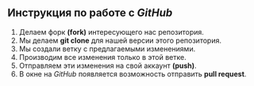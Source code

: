 ## Инструкция по работе с *GitHub*

1. Делаем форк **(fork)** интересующего нас репозитория.
2. Мы делаем **git clone** для нашей версии этого репозитория.
3. Мы создали ветку с предлагаемыми изменениями.
4. Производим все изменения только в этой ветке.
5. Отправляем эти изменения на свой аккаунт **(push)**.
6. В окне на *GitHub* появляется возможность отправить **pull request**. 